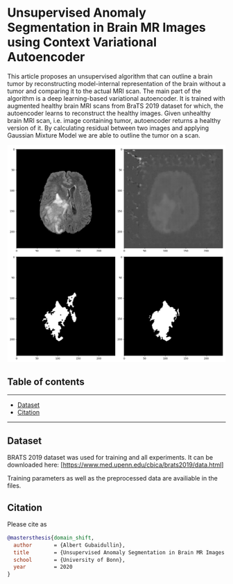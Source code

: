 # Unsupervised Anomaly Segmentation in Brain MR Images using Context Variational Autoencoder


This article proposes an unsupervised algorithm that
can outline a brain tumor by reconstructing model-internal representation of the brain without a tumor and comparing it to the
actual MRI scan. The main part of the algorithm is a deep learning-based variational autoencoder. It is trained with augmented
healthy brain MRI scans from BraTS 2019 dataset for which, the autoencoder learns to reconstruct the healthy images. Given
unhealthy brain MRI scan, i.e. image containing tumor, autoencoder returns a healthy version of it. By calculating residual
between two images and applying Gaussian Mixture Model we are able to outline the tumor on a scan.
 
 ![Alt text](results.png?raw=true "Title")
 
 
## Table of contents

-----

* [Dataset](#dataset)
* [Citation](#citation)

------

## Dataset

BRATS 2019 dataset was used for training and all experiments.
It can be downloaded here: [https://www.med.upenn.edu/cbica/brats2019/data.html]

Training parameters as well as the preprocessed data are availiable in the files.


## Citation

Please cite as 

```bibtex
@mastersthesis{domain_shift,
  author       = {Albert Gubaidullin}, 
  title        = {Unsupervised Anomaly Segmentation in Brain MR Images using Context Variational Autoencoder},
  school       = {University of Bonn},
  year         = 2020
}
```
